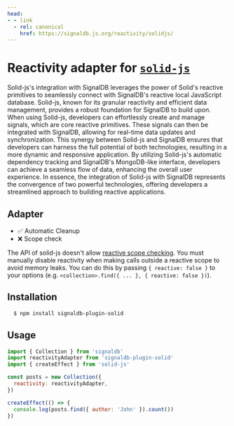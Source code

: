 ```yaml
---
head:
- - link
  - rel: canonical
    href: https://signaldb.js.org/reactivity/solidjs/
---
```

# Reactivity adapter for [`solid-js`](https://www.solidjs.com/docs/latest)

Solid-js's integration with SignalDB leverages the power of Solid's reactive primitives to seamlessly connect with SignalDB's reactive local JavaScript database. Solid-js, known for its granular reactivity and efficient data management, provides a robust foundation for SignalDB to build upon. When using Solid-js, developers can effortlessly create and manage signals, which are core reactive primitives. These signals can then be integrated with SignalDB, allowing for real-time data updates and synchronization. This synergy between Solid-js and SignalDB ensures that developers can harness the full potential of both technologies, resulting in a more dynamic and responsive application. By utilizing Solid-js's automatic dependency tracking and SignalDB's MongoDB-like interface, developers can achieve a seamless flow of data, enhancing the overall user experience. In essence, the integration of Solid-js with SignalDB represents the convergence of two powerful technologies, offering developers a streamlined approach to building reactive applications.

## Adapter

* ✅ Automatic Cleanup
* ❌ Scope check

The API of solid-js doesn't allow [reactive scope checking](/reactivity/#reactivity-libraries).
You must manually disable reactivity when making calls outside a reactive scope to avoid memory leaks. You can do this by passing `{ reactive: false }` to your options (e.g. `<collection>.find({ ... }, { reactive: false })`).

## Installation

```bash
  $ npm install signaldb-plugin-solid
```

## Usage

```js
import { Collection } from 'signaldb'
import reactivityAdapter from 'signaldb-plugin-solid'
import { createEffect } from 'solid-js'

const posts = new Collection({
  reactivity: reactivityAdapter,
})

createEffect(() => {
  console.log(posts.find({ author: 'John' }).count())
})
```
